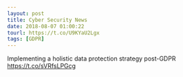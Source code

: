 ```yaml
---
layout: post
title: Cyber Security News
date: 2018-08-07 01:00:22
tourl: https://t.co/U9KYaU2Lgx
tags: [GDPR]
---
```

Implementing a holistic data protection strategy post-GDPR https://t.co/sVRfsLPGcg